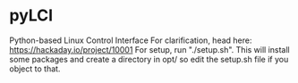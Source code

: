 # pyLCI
Python-based Linux Control Interface
For clarification, head here: https://hackaday.io/project/10001
For setup, run "./setup.sh". This will install some packages and create a directory in opt/ so edit the setup.sh file if you object to that.
